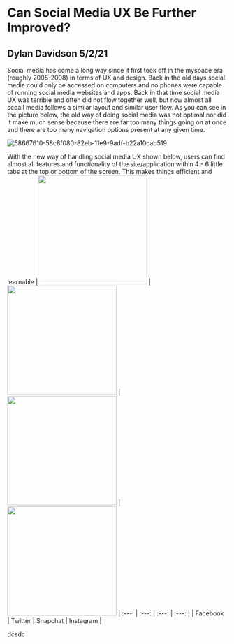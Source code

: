 # Can Social Media UX Be Further Improved?

## Dylan Davidson 5/2/21

Social media has come a long way since it first took off in the myspace era (roughly 2005-2008) in terms of UX and design. Back in the old days social media could only be accessed on computers and no phones were capable of running social media websites and apps. Back in that time social media UX was terrible and often did not flow together well, but now almost all scoail media follows a similar layout and similar user flow. As you can see in the picture below, the old way of doing social media was not optimal nor did it make much sense because there are far too many things going on at once and there are too many navigation options present at any given time. 

![58667610-58c8f080-82eb-11e9-9adf-b22a10cab519](https://user-images.githubusercontent.com/14100088/116828429-68928480-ab53-11eb-9e4c-3dd74406ab43.png)

With the new way of handling social media UX shown below, users can find almost all features and functionality of the site/application within 4 - 6 little tabs at the top or bottom of the screen. This makes things efficient and learnable
|<img src="https://user-images.githubusercontent.com/14100088/116828289-9aefb200-ab52-11eb-8150-7b2617766ea1.jpg" width="250"> | <img src="https://user-images.githubusercontent.com/14100088/116828287-99be8500-ab52-11eb-8189-b748e7117440.jpg" width="250"> | <img src="https://user-images.githubusercontent.com/14100088/116828292-9c20df00-ab52-11eb-8669-f304a5e1b2a1.jpg" width="250"> | <img src="https://user-images.githubusercontent.com/14100088/116828294-9d520c00-ab52-11eb-908e-9276207b6bc6.jpg" width="250">
| :---: | :---: | :---: |  :---: |
| Facebook | Twitter | Snapchat | Instagram |

dcsdc

